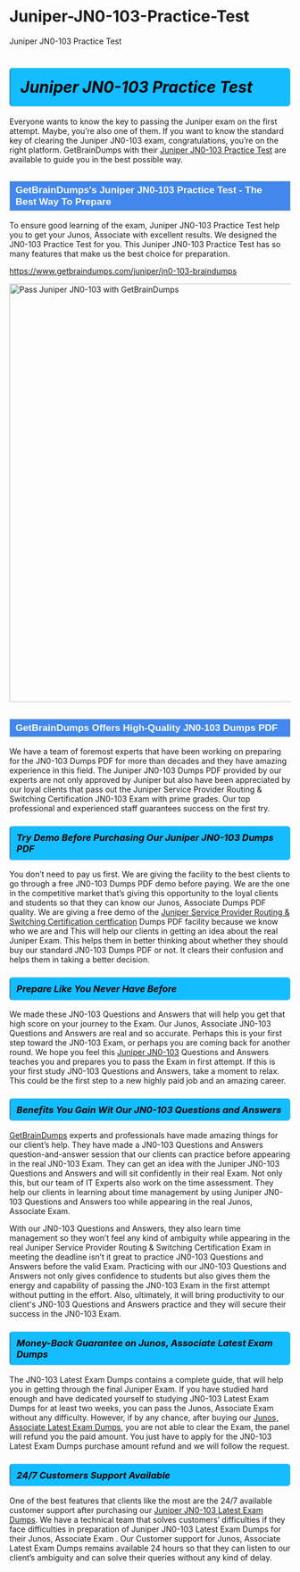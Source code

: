 # Juniper-JN0-103-Practice-Test
Juniper JN0-103 Practice Test
<h1><strong><span style="display: block; color: #000000; background: #14BDFF; border: 0.5px solid #AED6F1; border-left: 3px solid #3498DB; padding: .6em; border-radius: 6px;">                     <em>Juniper JN0-103 <span class="exam_variation">Practice Test</span> </em>                </span></strong>            </h1>                        <p>Everyone wants to know the key to passing the Juniper exam on the first attempt. Maybe, you’re also one of them. If you want to know the standard key of             clearing the Juniper JN0-103 exam, congratulations, you’re on the right platform. GetBrainDumps with their             <a href="https://www.getbraindumps.com/juniper/jn0-103-braindumps">Juniper JN0-103 <span class="exam_variation">Practice Test</span></a> are available to guide you in the best possible way.</p>                        <h2 style="background: #4287ec; border: 1px solid #cccccc; padding: 5px 10px;">                <span style="color: #ffffff;">                    <span style="font-size: 11pt;">                        <span style="line-height: normal;">                            <span style="font-family: Calibri,sans-serif;">                                <strong>                                    <span style="font-size: 13.0pt;">GetBrainDumps's Juniper JN0-103 <span class="exam_variation">Practice Test</span> - The Best Way To Prepare</span>                                </strong>                            </span>                        </span>                    </span>                </span>            </h2>                        <p>To ensure good learning of the exam,  Juniper JN0-103 <span class="exam_variation">Practice Test</span> help you to get your Junos, Associate with excellent results.             We designed the JN0-103 <span class="exam_variation">Practice Test</span> for you. This Juniper JN0-103 <span class="exam_variation">Practice Test</span> has so many features that make us the best choice for preparation.</p>                        <p><a href="https://www.getbraindumps.com/juniper/jn0-103-braindumps">https://www.getbraindumps.com/juniper/jn0-103-braindumps</a></p>                        <p><a href="https://www.getbraindumps.com/"><img src="https://www.getbraindumps.com/images/get-updated-exam-questions-with-discount-getbraindumps.jpg" class="postImage" alt="Pass Juniper JN0-103 with GetBrainDumps" width="750"></a></p>                            <h2 style="background: #4287ec; border: 1px solid #cccccc; padding: 5px 10px;">                <span style="color: #ffffff;">                    <span style="font-size: 11pt;">                        <span style="line-height: normal;">                            <span style="font-family: Calibri,sans-serif;">                                <strong>                                    <span style="font-size: 13.0pt;">GetBrainDumps Offers High-Quality JN0-103 <span class="exam_variation2">Dumps PDF</span></span>                                </strong>                            </span>                        </span>                    </span>                </span>            </h2>                        <p>We have a team of foremost experts that have been working on preparing for the JN0-103 <span class="exam_variation2">Dumps PDF</span>  for more than decades and they have             amazing experience in this field. The Juniper JN0-103 <span class="exam_variation2">Dumps PDF</span> provided by our experts are not only approved by Juniper but also have been             appreciated by our loyal clients that pass out the Juniper Service Provider Routing &amp; Switching Certification JN0-103 Exam with prime grades. Our top professional and             experienced staff guarantees success on the first try.</p>                        <h3>                <strong>                    <span style="display: block; color: #000000; background: #14BDFF; border: 0.5px solid #AED6F1; border-left: 3px solid #3498DB; padding: .6em; border-radius: 6px;">                        <em>Try Demo Before Purchasing Our Juniper JN0-103 <span class="exam_variation2">Dumps PDF</span></em>                    </span>                </strong>            </h3>                        <p>You don’t need to pay us first. We are giving the facility to the best clients to go through a free JN0-103 <span class="exam_variation2">Dumps PDF</span> demo before paying.             We are the one in the competitive market that’s giving this opportunity to the loyal clients and students so that they can know our             Junos, Associate <span class="exam_variation2">Dumps PDF</span> quality. We are giving a free demo of the <a href="https://www.getbraindumps.com/juniper/juniper-service-provider-routing-switching-certification-braindumps.html">Juniper Service Provider Routing &amp; Switching Certification certfication</a> <span class="exam_variation2">Dumps PDF</span> facility             because we know who we are and This will help our clients in getting an idea about the real Juniper Exam. This helps them in better thinking             about whether they should buy our standard JN0-103 <span class="exam_variation2">Dumps PDF</span> or not. It clears their confusion and helps them in taking a better decision.</p>                        <h3>                <strong>                    <span style="display: block; color: #000000; background: #14BDFF; border: 0.5px solid #AED6F1; border-left: 3px solid #3498DB; padding: .6em; border-radius: 6px;">                        <em>Prepare Like You Never Have Before</em>                    </span>                </strong>            </h3>                        <p>We made these JN0-103 <span class="exam_variation3">Questions and Answers</span> that will help you get that high score on your journey to the Exam. Our Junos, Associate JN0-103 <span class="exam_variation3">Questions and Answers</span>             are real and so accurate. Perhaps this is your first step toward the JN0-103 Exam, or perhaps you are coming back for another round. We hope             you feel this <a href="https://www.getbraindumps.com/juniper-braindumps.html">Juniper JN0-103</a> <span class="exam_variation3">Questions and Answers</span> teaches you and prepares you to pass the Exam in first attempt. If this is your first study             JN0-103 <span class="exam_variation3">Questions and Answers</span>, take a moment to relax. This could be the first step to a new highly paid job and an amazing career.</p>                        <h3>                <strong>                    <span style="display: block; color: #000000; background: #14BDFF; border: 0.5px solid #AED6F1; border-left: 3px solid #3498DB; padding: .6em; border-radius: 6px;">                        <em>Benefits You Gain Wit Our JN0-103 <span class="exam_variation3">Questions and Answers</span></em>                    </span>                </strong>            </h3>                        <p><a href="https://www.getbraindumps.com/">GetBrainDumps</a> experts and professionals have made amazing things for our client’s help. They have made a JN0-103 <span class="exam_variation3">Questions and Answers</span> question-and-answer session that             our clients can practice before appearing in the real JN0-103 Exam. They can get an idea with the  Juniper JN0-103 <span class="exam_variation3">Questions and Answers</span> and will             sit confidently in their real Exam. Not only this, but our team of IT Experts also work on the time assessment. They help our clients in learning about             time management by using Juniper JN0-103 <span class="exam_variation3">Questions and Answers</span>  too while appearing in the real Junos, Associate Exam. </p>                        <p>With our JN0-103 <span class="exam_variation3">Questions and Answers</span>, they also learn time management so they won’t feel any kind of ambiguity while appearing in the real             Juniper Service Provider Routing &amp; Switching Certification Exam in meeting the deadline isn’t it great to practice JN0-103 <span class="exam_variation3">Questions and Answers</span> before the valid Exam. Practicing with             our JN0-103 <span class="exam_variation3">Questions and Answers</span> not only gives confidence to students but also gives them the energy and capability of passing the JN0-103 Exam in the first             attempt without putting in the effort. Also, ultimately, it will bring productivity to our client's JN0-103 <span class="exam_variation3">Questions and Answers</span> practice and they will             secure their success in the JN0-103 Exam.</p>                        <h3>                <strong>                    <span style="display: block; color: #000000; background: #14BDFF; border: 0.5px solid #AED6F1; border-left: 3px solid #3498DB; padding: .6em; border-radius: 6px;">                        <em>Money-Back Guarantee on Junos, Associate <span class="exam_variation4">Latest Exam Dumps</span></em>                    </span>                </strong>            </h3>                        <p>The JN0-103 <span class="exam_variation4">Latest Exam Dumps</span> contains a complete guide, that will help you in getting through the final Juniper Exam. If you have studied hard enough and have             dedicated yourself to studying JN0-103 <span class="exam_variation4">Latest Exam Dumps</span> for at least two weeks, you can pass the Junos, Associate Exam without any difficulty. However,             if by any chance, after buying our <a href="https://www.getbraindumps.com/juniper/jn0-103-braindumps">Junos, Associate <span class="exam_variation4">Latest Exam Dumps</span></a>, you are not able to clear the Exam, the panel will refund you the paid amount.             You just have to apply for the JN0-103 <span class="exam_variation4">Latest Exam Dumps</span> purchase amount refund and we will follow the request.</p>                        <h3>                <strong>                    <span style="display: block; color: #000000; background: #14BDFF; border: 0.5px solid #AED6F1; border-left: 3px solid #3498DB; padding: .6em; border-radius: 6px;">                        <em>24/7 Customers Support Available</em>                    </span>                </strong>            </h3>                        <p>One of the best features that clients like the most are the 24/7 available customer support after purchasing our <a href="https://www.getbraindumps.com/juniper/jn0-103-braindumps">Juniper JN0-103 <span class="exam_variation4">Latest Exam Dumps</span></a>.             We have a technical team that solves customers’ difficulties if they face difficulties in preparation of Juniper JN0-103 <span class="exam_variation4">Latest Exam Dumps</span> for             their Junos, Associate Exam . Our Customer support for Junos, Associate <span class="exam_variation4">Latest Exam Dumps</span> remains available 24 hours so that they can listen to our             client’s ambiguity and can solve their queries without any kind of delay.</p>                    
